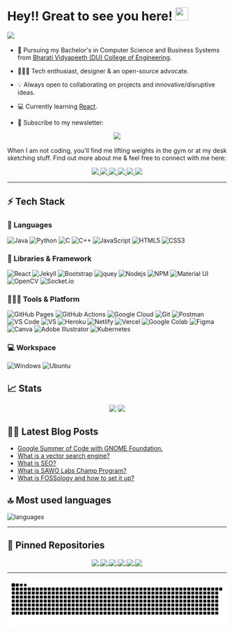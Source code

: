 # Hey!! Great to see you here! <img src="/src/wave.gif" width="30px" height="30px">

<a href="https://asmit2952.github.io/"><img src="/src/profile_banner.gif"></a>

* 📖 Pursuing my Bachelor's in Computer Science and Business Systems from [Bharati Vidyapeeth (DU) College of Engineering](https://bvucoepune.edu.in/). 

* 🧑🏻‍💻 Tech enthusiast, designer & an open-source advocate. 

* 💡 Always open to collaborating on projects and innovative/disruptive ideas. 

* 💻 Currently learning [React](https://reactjs.org/).

* 📰 Subscribe to my newsletter: 

<p align="center">
<a href="https://www.getrevue.co/profile/asmit">
   <img src="https://img.shields.io/badge/Revue-FFA500?style=for-the-badge&logo=rss&logoColor=white" />
</a>
</p>	

When I am not coding, you'll find me lifting weights in the gym or at my desk sketching stuff. Find out more about me & feel free to connect with me here:

<p align="center">
	<a href="https://www.linkedin.com/in/asmit-malakannawar/">
		<img src="https://img.shields.io/badge/LinkedIn-0077B5?style=for-the-badge&logo=linkedin&logoColor=white" />
	</a>
	<a href="https://twitter.com/Asmit_2952">
		<img src="https://img.shields.io/badge/Twitter-1DA1F2?style=for-the-badge&logo=twitter&logoColor=white" />
	</a>
	<a href="https://dev.to/asmit2952">
		<img src="https://img.shields.io/badge/dev.to-0A0A0A?style=for-the-badge&logo=devdotto&logoColor=white" />
	</a>
        <a href="https://asmit2952.github.io/">
		<img src="https://img.shields.io/badge/portfolio-1AA260?style=for-the-badge&logo=About.me&logoColor=white" />
	</a>
	<a href="https://asmit.bio.link/">
		<img src="https://img.shields.io/badge/bio.link-000000%7D?style=for-the-badge&logo=biolink&logoColor=white" />
	</a>
        <a href="mailto:asmitbm2952002@gmail.com">
		<img src="https://img.shields.io/badge/Gmail-D14836?style=for-the-badge&logo=gmail&logoColor=white" />
	</a>
</p>

---

## ⚡ Tech Stack

### 🚀 Languages

![Java](https://img.shields.io/badge/Java-ED8B00?style=for-the-badge&logo=java&logoColor=white)
![Python](https://img.shields.io/badge/Python-FFD43B?style=for-the-badge&logo=python&logoColor=306998)
![C](https://img.shields.io/badge/C-00599C?style=for-the-badge&logo=c&logoColor=white)
![C++](https://img.shields.io/badge/C%2B%2B-00599C?style=for-the-badge&logo=c%2B%2B&logoColor=white)
![JavaScript](https://img.shields.io/badge/JavaScript-323330?style=for-the-badge&logo=javascript&logoColor=F7DF1E)
![HTML5](https://img.shields.io/badge/HTML5-E34F26?style=for-the-badge&logo=html5&logoColor=white)
![CSS3](https://img.shields.io/badge/CSS3-1572B6?style=for-the-badge&logo=css3&logoColor=white)

### 🧩 Libraries & Framework

![React](https://img.shields.io/badge/React-20232A?style=for-the-badge&logo=react&logoColor=61DAFB)
![Jekyll](https://img.shields.io/badge/Jekyll-CC0000?style=for-the-badge&logo=Jekyll&logoColor=white)
![Bootstrap](https://img.shields.io/badge/Bootstrap-563D7C?style=for-the-badge&logo=bootstrap&logoColor=white)
![jquey](https://img.shields.io/badge/jQuery-0769AD?style=for-the-badge&logo=jquery&logoColor=white)
![Nodejs](https://img.shields.io/badge/Node.js-339933?style=for-the-badge&logo=nodedotjs&logoColor=white)
![NPM](https://img.shields.io/badge/npm-CB3837?style=for-the-badge&logo=npm&logoColor=white)
![Material UI](https://img.shields.io/badge/Material--UI-0081CB?style=for-the-badge&logo=material-ui&logoColor=white)
![OpenCV](https://img.shields.io/badge/OpenCV-27338e?style=for-the-badge&logo=OpenCV&logoColor=white)
![Socket.io](https://img.shields.io/badge/Socket.io-010101?&style=for-the-badge&logo=Socket.io&logoColor=white)

### 🧑🏻‍💻 Tools & Platform

![GitHub Pages](https://img.shields.io/badge/GitHub_Pages-100000?style=for-the-badge&logo=github&logoColor=white)
![GitHub Actions](https://img.shields.io/badge/GitHub_Actions-2088FF?style=for-the-badge&logo=github-actions&logoColor=white)
![Google Cloud](https://img.shields.io/badge/Google_Cloud-4285F4?style=for-the-badge&logo=google-cloud&logoColor=white)
![Git](https://img.shields.io/badge/Git-F05032?style=for-the-badge&logo=git&logoColor=white)
![Postman](https://img.shields.io/badge/Postman-FF6C37?style=for-the-badge&logo=Postman&logoColor=white)
![VS Code](https://img.shields.io/badge/Visual_Studio_Code-0078D4?style=for-the-badge&logo=visual%20studio%20code&logoColor=white)
![VS](https://img.shields.io/badge/Visual_Studio-5C2D91?style=for-the-badge&logo=visual%20studio&logoColor=white)
![Heroku](https://img.shields.io/badge/Heroku-430098?style=for-the-badge&logo=heroku&logoColor=white)
![Netlify](https://img.shields.io/badge/Netlify-00C7B7?style=for-the-badge&logo=netlify&logoColor=white)
![Vercel](https://img.shields.io/badge/Vercel-000000?style=for-the-badge&logo=vercel&logoColor=white)
![Google Colab](https://img.shields.io/badge/Colab-F9AB00?style=for-the-badge&logo=googlecolab&color=525252)
![Figma](https://img.shields.io/badge/Figma-F24E1E?style=for-the-badge&logo=figma&logoColor=white)
![Canva](https://img.shields.io/badge/Canva-%2300C4CC.svg?&style=for-the-badge&logo=Canva&logoColor=white)
![Adobe Illustrator](https://img.shields.io/badge/Adobe%20Illustrator-FF9A00?style=for-the-badge&logo=adobe%20illustrator&logoColor=white)
![Kubernetes](https://img.shields.io/badge/kubernetes-326ce5.svg?&style=for-the-badge&logo=kubernetes&logoColor=white)

### 💻 Workspace

![Windows](https://img.shields.io/badge/Windows-0078D6?style=for-the-badge&logo=windows&logoColor=white)
![Ubuntu](https://img.shields.io/badge/Ubuntu-E95420?style=for-the-badge&logo=ubuntu&logoColor=white)

## 📈 Stats

<p align="center">
  <img width="48%" src="https://github-readme-stats.vercel.app/api?username=samunicode&show_icons=true&hide_border=true&theme=algolia" />
  <img width="48%" src="https://github-readme-streak-stats.herokuapp.com/?user=samunicode&hide_border=true&theme=algolia" />
</p>

## ✍🏻 Latest Blog Posts

<!-- BLOG-POST-LIST:START -->
- [Google Summer of Code with GNOME Foundation.](https://dev.to/asmit2952/google-summer-of-code-with-gnome-foundation-5adj)
- [What is a vector search engine?](https://dev.to/asmit2952/what-are-vector-search-engines-3lp1)
- [What is SEO?](https://dev.to/asmit2952/what-is-seo-1dj6)
- [What is SAWO Labs Champ Program?](https://dev.to/asmit2952/what-is-sawo-labs-champ-program-41id)
- [What is FOSSology and how to set it up?](https://dev.to/asmit2952/what-is-fossology-and-how-to-set-it-up-4j47)
<!-- BLOG-POST-LIST:END -->

## 🔝 Most used languages

  <img alt="languages" src="https://github-readme-stats.vercel.app/api/top-langs/?username=samunicode&layout=compact&hide_border=true&theme=algolia" />

---

## 📕 Pinned Repositories

<p align="center">
<a href="https://github.com/samunicode/Portfolio">
  <img align="center" src="https://github-readme-stats.vercel.app/api/pin/?username=samunicode&repo=Portfolio&hide_border=true&theme=algolia" />
</a>

<a href="https://github.com/samunicode/RPGen">
  <img align="center" src="https://github-readme-stats.vercel.app/api/pin/?username=samunicode&repo=RPGen&hide_border=true&theme=algolia" />
</a>

<a href="https://github.com/samunicode/Weather-App">
  <img align="center" src="https://github-readme-stats.vercel.app/api/pin/?username=samunicode&repo=Weather-App&hide_border=true&theme=algolia" />
</a>

<a href="https://github.com/samunicode/Netflix-Clone">
  <img align="center" src="https://github-readme-stats.vercel.app/api/pin/?username=samunicode&repo=Netflix-Clone&hide_border=true&theme=algolia" />
</a>

<a href="https://github.com/samunicode/MP3-Player">
  <img align="center" src="https://github-readme-stats.vercel.app/api/pin/?username=samunicode&repo=MP3-Player&hide_border=true&theme=algolia" />
</a>

<a href="https://github.com/samunicode/Open-Source-Opportunities">
  <img align="center" src="https://github-readme-stats.vercel.app/api/pin/?username=samunicode&repo=Open-Source-Opportunities&hide_border=true&theme=algolia" />
</a>

</p>

<!--![Asmit's GitHub activity graph](https://activity-graph.herokuapp.com/graph?username=Asmit2952&hide_border=true&theme=redical)-->

---

<p align="center">
   <img src="https://github.com/Asmit2952/Asmit2952/blob/output/github-contribution-grid-snake.svg" alt="snake">
</p>
